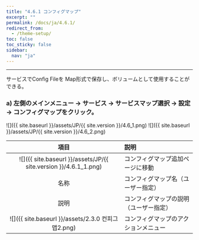 ```yaml
---
title: "4.6.1 コンフィグマップ"
excerpt: ""
permalink: /docs/ja/4.6.1/
redirect_from:
  - /theme-setup/
toc: false
toc_sticky: false
sidebar:
  nav: "ja"
---
```



---

サービスでConfig Fileを Map形式で保存し、ボリュームとして使用することができる。

### a\) 左側のメインメニュー → サービス → サービスマップ選択 → 設定 → コンフィグマップをクリック。
![]({{ site.baseurl }}/assets/JP/{{ site.version }}/4.6_1.png)
![]({{ site.baseurl }}/assets/JP/{{ site.version }}/4.6_2.png)


| **項目** | **説明** |
| :---: | :--- |
| ![]({{ site.baseurl }}/assets/JP/{{ site.version }}/4.6.1_1.png) | コンフィグマップ追加ページに移動 |
| 名称 | コンフィグマップ名（ユーザー指定） |
| 説明 | コンフィグマップの説明（ユーザー指定） |
| ![]({{ site.baseurl }}/assets/2.3.0 컨피그맵2.png) | コンフィグマップのアクションメニュー |
